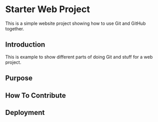 # Starter Web Project

This is a simple website project 
showing how to use Git and GitHub together.

## Introduction

This is example to show different parts of
doing Git and stuff for a
web project.

## Purpose

## How To Contribute

## Deployment
